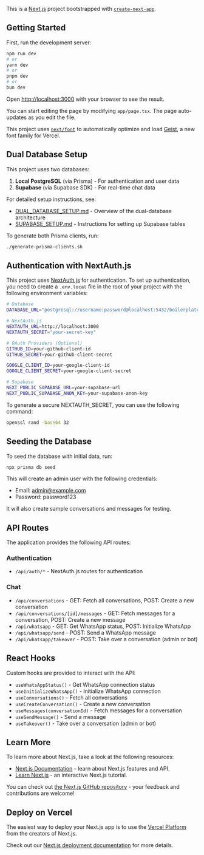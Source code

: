 This is a [Next.js](https://nextjs.org) project bootstrapped with [`create-next-app`](https://nextjs.org/docs/app/api-reference/cli/create-next-app).

## Getting Started

First, run the development server:

```bash
npm run dev
# or
yarn dev
# or
pnpm dev
# or
bun dev
```

Open [http://localhost:3000](http://localhost:3000) with your browser to see the result.

You can start editing the page by modifying `app/page.tsx`. The page auto-updates as you edit the file.

This project uses [`next/font`](https://nextjs.org/docs/app/building-your-application/optimizing/fonts) to automatically optimize and load [Geist](https://vercel.com/font), a new font family for Vercel.

## Dual Database Setup

This project uses two databases:
1. **Local PostgreSQL** (via Prisma) - For authentication and user data
2. **Supabase** (via Supabase SDK) - For real-time chat data

For detailed setup instructions, see:
- [DUAL_DATABASE_SETUP.md](./DUAL_DATABASE_SETUP.md) - Overview of the dual-database architecture
- [SUPABASE_SETUP.md](./SUPABASE_SETUP.md) - Instructions for setting up Supabase tables

To generate both Prisma clients, run:

```bash
./generate-prisma-clients.sh
```

## Authentication with NextAuth.js

This project uses [NextAuth.js](https://next-auth.js.org/) for authentication. To set up authentication, you need to create a `.env.local` file in the root of your project with the following environment variables:

```bash
# Database
DATABASE_URL="postgresql://username:password@localhost:5432/boilerplatefinal"

# NextAuth.js
NEXTAUTH_URL=http://localhost:3000
NEXTAUTH_SECRET="your-secret-key"

# OAuth Providers (Optional)
GITHUB_ID=your-github-client-id
GITHUB_SECRET=your-github-client-secret

GOOGLE_CLIENT_ID=your-google-client-id
GOOGLE_CLIENT_SECRET=your-google-client-secret

# Supabase
NEXT_PUBLIC_SUPABASE_URL=your-supabase-url
NEXT_PUBLIC_SUPABASE_ANON_KEY=your-supabase-anon-key
```

To generate a secure NEXTAUTH_SECRET, you can use the following command:

```bash
openssl rand -base64 32
```

## Seeding the Database

To seed the database with initial data, run:

```bash
npx prisma db seed
```

This will create an admin user with the following credentials:
- Email: admin@example.com
- Password: password123

It will also create sample conversations and messages for testing.

## API Routes

The application provides the following API routes:

### Authentication
- `/api/auth/*` - NextAuth.js routes for authentication

### Chat
- `/api/conversations` - GET: Fetch all conversations, POST: Create a new conversation
- `/api/conversations/[id]/messages` - GET: Fetch messages for a conversation, POST: Create a new message
- `/api/whatsapp` - GET: Get WhatsApp status, POST: Initialize WhatsApp
- `/api/whatsapp/send` - POST: Send a WhatsApp message
- `/api/whatsapp/takeover` - POST: Take over a conversation (admin or bot)

## React Hooks

Custom hooks are provided to interact with the API:

- `useWhatsAppStatus()` - Get WhatsApp connection status
- `useInitializeWhatsApp()` - Initialize WhatsApp connection
- `useConversations()` - Fetch all conversations
- `useCreateConversation()` - Create a new conversation
- `useMessages(conversationId)` - Fetch messages for a conversation
- `useSendMessage()` - Send a message
- `useTakeover()` - Take over a conversation (admin or bot)

## Learn More

To learn more about Next.js, take a look at the following resources:

- [Next.js Documentation](https://nextjs.org/docs) - learn about Next.js features and API.
- [Learn Next.js](https://nextjs.org/learn) - an interactive Next.js tutorial.

You can check out [the Next.js GitHub repository](https://github.com/vercel/next.js) - your feedback and contributions are welcome!

## Deploy on Vercel

The easiest way to deploy your Next.js app is to use the [Vercel Platform](https://vercel.com/new?utm_medium=default-template&filter=next.js&utm_source=create-next-app&utm_campaign=create-next-app-readme) from the creators of Next.js.

Check out our [Next.js deployment documentation](https://nextjs.org/docs/app/building-your-application/deploying) for more details.
